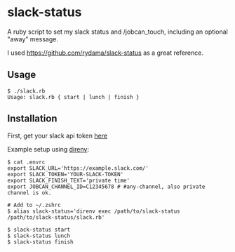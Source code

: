 # slack-status

A ruby script to set my slack status and /jobcan_touch, including an optional "away" message.

I used https://github.com/rydama/slack-status as a great reference.

## Usage

```
$ ./slack.rb
Usage: slack.rb { start | lunch | finish }
```

## Installation

First, get your slack api token [here](https://api.slack.com/docs/oauth-test-tokens)

Example setup using [direnv](https://github.com/direnv/direnv):

```
$ cat .envrc
export SLACK_URL='https://example.slack.com/'
export SLACK_TOKEN='YOUR-SLACK-TOKEN'
export SLACK_FINISH_TEXT='private time'
export JOBCAN_CHANNEL_ID=C12345678 # #any-channel, also private channel is ok.

# Add to ~/.zshrc
$ alias slack-status='direnv exec /path/to/slack-status /path/to/slack-status/slack.rb'

$ slack-status start
$ slack-status lunch
$ slack-status finish
```
